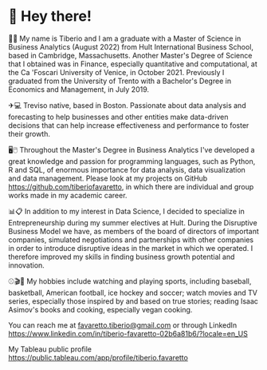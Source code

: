 # 👋 Hey there!

👨‍🎓 My name is Tiberio and I am a graduate with a Master of Science in Business Analytics (August 2022) from Hult International Business School, based in Cambridge, Massachusetts. Another Master's Degree of Science that I obtained was in Finance, especially quantitative and computational, at the Ca 'Foscari University of Venice, in October 2021. Previously I graduated from the University of Trento with a Bachelor's Degree in Economics and Management, in July 2019.

✈💻 Treviso native, based in Boston. Passionate about data analysis and forecasting to help businesses and other entities make data-driven decisions that can help increase effectiveness and performance to foster their growth.

🖥🖱 Throughout the Master's Degree in Business Analytics I've developed a great knowledge and passion for programming languages, such as Python, R and SQL, of enormous importance for data analysis, data visualization and data management. Please look at my projects on GitHub https://github.com/tiberiofavaretto, in which there are individual and group works made in my academic career.

📊📋 In addition to my interest in Data Science, I decided to specialize in Entrepreneurship during my summer electives at Hult. During the Disruptive Business Model we have, as members of the board of directors of important companies, simulated negotiations and partnerships with other companies in order to introduce disruptive ideas in the market in which we operated. I therefore improved my skills in finding business growth potential and innovation.

⚾🎬🥦 My hobbies include watching and playing sports, including baseball, basketball, American football, ice hockey and soccer; watch movies and TV series, especially those inspired by and based on true stories; reading Isaac Asimov's books and cooking, especially vegan cooking.

You can reach me at favaretto.tiberio@gmail.com or through LinkedIn https://www.linkedin.com/in/tiberio-favaretto-02b6a81b6/?locale=en_US

My Tableau public profile https://public.tableau.com/app/profile/tiberio.favaretto
